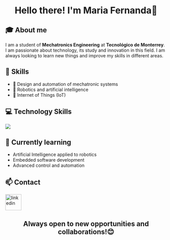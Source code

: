 <div align="center">
  <h1 align="center"> Hello there! I'm Maria Fernanda</a>👋</h1>
</div>


## 🎓 About me
I am a student of **Mechatronics Engineering** at **Tecnológico de Monterrey**. I am passionate about technology, its study and innovation in this field. I am always looking to learn new things and improve my skills in different areas.

## 🚀 Skills
- 🔧 Design and automation of mechatronic systems
- 🤖 Robotics and artificial intelligence
- 📡 Internet of Things (IoT)

## 💻 Technology Skills
  <a href="https://skillicons.dev">
    <img src="https://skillicons.dev/icons?i=arduino,cpp,js,html,py,matlab" />
  </a>
</p>

## 🌱 Currently learning
- Artificial Intelligence applied to robotics
- Embedded software development
- Advanced control and automation

## 📫 Contact
<a href="www.linkedin.com/in/maría-fernanda-paez-6a8aa52a8" target="blank"><img align="center" src="https://user-images.githubusercontent.com/88904952/234979284-68c11d7f-1acc-4f0c-ac78-044e1037d7b0.png" alt="linkedin" height="50" width="50" /></a>


<div align="center">
  <h2 align="center"> Always open to new opportunities and collaborations!</a>😊</h2>
</div>
